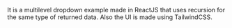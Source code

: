 It is a multilevel dropdown example made in ReactJS that uses recursion for the same type of returned data. Also the UI is made using TailwindCSS.
